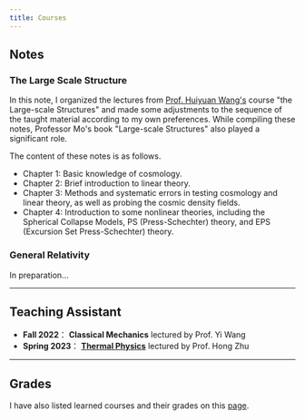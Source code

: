 ```yaml
---
title: Courses
---
```


## Notes

### The Large Scale Structure

In this note, I organized the lectures from [Prof. Huiyuan Wang's](http://staff.ustc.edu.cn/~whywang/index.html) course "the Large-scale Structures" and made some adjustments to the sequence of the taught material according to my own preferences. While compiling these notes, Professor Mo's book "Large-scale Structures" also played a significant role.

The content of these notes is as follows.
+ Chapter 1: Basic knowledge of cosmology.
+ Chapter 2: Brief introduction to linear theory.
+ Chapter 3: Methods and systematic errors in testing cosmology and linear theory, as well as probing the cosmic density fields.
+ Chapter 4: Introduction to some nonlinear theories, including the Spherical Collapse Models, PS (Press-Schechter) theory, and EPS (Excursion Set Press-Schechter) theory.

### General Relativity
In preparation...

---

## Teaching Assistant

* **Fall 2022**： **Classical Mechanics** lectured by Prof. Yi Wang
* **Spring 2023**： [**Thermal Physics**](../thermal-physics/intro) lectured by Prof. Hong Zhu

---

## Grades

I have also listed learned courses and their grades on this [page](../grade).